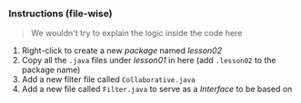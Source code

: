 
### Instructions (file-wise)
> We wouldn't try to explain the logic inside the code here
1. Right-click to create a new *package* named *lesson02*
2. Copy all the `.java` files under *lesson01* in here (add `.lesson02` to the package name)
3. Add a new filter file called `Collaborative.java`
4. Add a new file called `Filter.java` to serve as a *Interface* to be based on